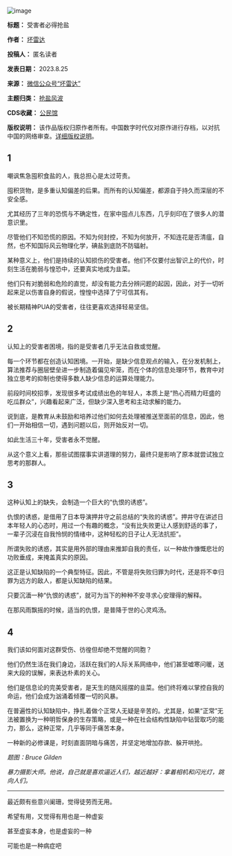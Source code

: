 ![image](https://chinadigitaltimes.net/chinese/files/2023/08/post-699646-64e9048d1cb22.)




**标题：** 受害者必得抢盐  

**作者：** [坏雷达](https://chinadigitaltimes.net/space/坏雷达)  

**投稿人：** 匿名读者  

**发表日期：** 2023.8.25  

**来源：** [微信公众号“坏雷达”](https://web.archive.org/web/https://mp.weixin.qq.com/s/kqunDChDgzXzmHwiPWOIZw)  

**主题归类：** [抢盐风波](https://chinadigitaltimes.net/space/抢盐风波)  

**CDS收藏：** [公民馆](https://chinadigitaltimes.net/space/%E5%85%AC%E6%B0%91%E9%A6%86)  

**版权说明：** 该作品版权归原作者所有。中国数字时代仅对原作进行存档，以对抗中国的网络审查。[详细版权说明](https://chinadigitaltimes.net/chinese/copyright)。


**1** 
-----


嘲讽焦急囤积食盐的人，我总担心是太过苛责。


囤积货物，是多重认知偏差的后果。而所有的认知偏差，都源自于持久而深层的不安全感。


尤其经历了三年的恐慌与不确定性，在家中囤点儿东西，几乎刻印在了很多人的潜意识里。


尽管他们不知恐慌的原因。不知为何封控，不知为何放开，不知连花是否清瘟，自然，也不知国际风云物理化学，碘盐到底防不防辐射。


某种意义上，他们是持续的认知损伤的受害者。他们不仅要付出智识上的代价，时刻生活在脆弱与惶恐中，还要真实地成为韭菜。


他们只有对脆弱和危险的直觉，却没有能力去分辨问题的起因，因此，对于一切听起来足以伤害自身的假说，惶惶中选择了宁可信其有。


被长期精神PUA的受害者，往往更喜欢选择轻易坚信。


**2** 
-----


认知上的受害者困境，指的是受害者几乎无法自救或觉醒。


每一个环节都在创造认知困境。一开始，是缺少信息观点的输入，在分发机制上，算法推荐与圈层壁垒进一步制造着偏见牢笼，而在个体的信息处理环节，教育中对独立思考的抑制也使得多数人缺少信息的运算处理能力。


前段时间校招季，发现很多考试成绩出色的年轻人，本质上是“热心而精力旺盛的吃瓜群众”，兴趣看起来广泛，但缺少深入思考和主动求解的能力。


说到底，是教育从未鼓励和培养过他们如何去处理被推送至面前的信息，因此，他们一开始相信一切，遇到问题以后，则开始反对一切。


如此生活三十年，受害者永不觉醒。


从这个意义上看，那些试图摆事实讲道理的努力，最终只是影响了原本就尝试独立思考的那群人。


**3** 
-----


这种认知上的缺失，会制造一个巨大的“仇恨的诱惑”。


仇恨的诱惑，是借用了日本导演押井守之前总结的“失败的诱惑”。押井守在讲述日本年轻人的心态时，用过一个有趣的概念，“没有比失败更让人感到舒适的事了，一辈子沉浸在自我怜悯的情绪中，这种轻松的日子让人无法抗拒”。


所谓失败的诱惑，其实是用外部的理由来推卸自我的责任，以一种故作慷慨悲壮的功败垂成，来掩盖真实的原因。


这正是认知缺陷的一个典型特征。因此，不管是将失败归罪为时代，还是将不幸归罪为远方的敌人，都是认知缺陷的结果。


只要沉湎一种“仇恨的诱惑”，就可为当下的种种不安寻求心安理得的解释。


在那风雨飘摇的时候，适当的仇恨，是普降于世的心灵鸡汤。


**4** 
-----


我们该如何面对这群受伤、彷徨但却绝不觉醒的同胞？


他们仍然生活在我们身边，活跃在我们的人际关系网络中，他们甚至嘘寒问暖，送来大段的误解，来表达朴素的关心。


他们是信息论的完美受害者，是天生的随风摇摆的韭菜。他们终将难以掌控自我的命运，他们会成为汹涌着倾覆一切的风暴。


在普遍性的认知缺陷中，挣扎着做个正常人无疑是辛苦的。尤其是，如果“正常”无法被置换为一种明哲保身的生存策略，或是一种在社会结构性缺陷中钻营取巧的能力，那么，这种正常，几乎等同于痛苦本身。


一种新的必修课是，时刻直面阴暗与痛苦，并坚定地增加存款、躲开哄抢。


*题图：Bruce Gilden*  

*暴力摄影大师。他说，自己就是喜欢逼近人们，越近越好：拿着相机和闪光灯，跳向人们。*




---


最近颇有些意兴阑珊，觉得徒劳而无用。


希望有用，又觉得有用也是一种虚妄


甚至虚妄本身，也是虚妄的一种


可能也是一种病症吧

